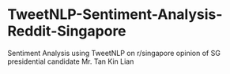 # TweetNLP-Sentiment-Analysis-Reddit-Singapore
Sentiment Analysis using TweetNLP on r/singapore opinion of SG presidential candidate Mr. Tan Kin Lian
